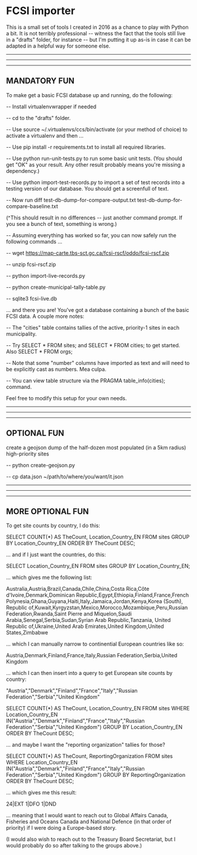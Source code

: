 # FCSI importer

This is a small set of tools I created in 2016 as a chance to play with Python a bit. It is not terribly professional -- witness the fact that the tools still live in a "drafts" folder, for instance -- but I'm putting it up as-is in case it can be adapted in a helpful way for someone else.



-----------------------------------
-----------------------------------
-----------------------------------

## MANDATORY FUN 

To make get a basic FCSI database up and running, do the following:

-- Install virtualenvwrapper if needed

-- cd to the "drafts" folder.

-- Use   source ~/.virtualenvs/ccs/bin/activate  (or your method of choice) to activate a virtualenv and then ... 

-- Use   pip install -r requirements.txt   to install all required libraries. 

-- Use   python run-unit-tests.py   to run some basic unit tests. (You should get "OK" as your result. Any other result probably means you're missing a dependency.)

-- Use   python import-test-records.py   to import a set of test records into a testing version of our database. You should get a screenfull of text.  

-- Now run     diff test-db-dump-for-compare-output.txt test-db-dump-for-compare-baseline.txt

(^This should result in no differences -- just another command prompt. If you see a bunch of text, something is wrong.)

-- Assuming everything has worked so far, you can now safely run the following commands ... 

-- wget https://map-carte.tbs-sct.gc.ca/fcsi-rscf/oddo/fcsi-rscf.zip 

-- unzip fcsi-rscf.zip

-- python import-live-records.py

-- python create-municipal-tally-table.py

-- sqlite3 fcsi-live.db

... and there you are! You've got a database containing a bunch of the basic FCSI data. A couple more notes: 

-- The "cities" table contains tallies of the active, priority-1 sites in each municipality. 

-- Try     SELECT * FROM sites;    and    SELECT * FROM cities;     to get started. Also     SELECT * FROM orgs;

-- Note that some "number" columns have imported as text and will need to be explicitly cast as numbers. Mea culpa. 

-- You can view table structure via the   PRAGMA table_info(cities);    command.

Feel free to modify this setup for your own needs. 



-----------------------------------
-----------------------------------
-----------------------------------

## OPTIONAL FUN

create a geojson dump of the half-dozen most populated (in a 5km radius) high-priority sites

-- python create-geojson.py

-- cp data.json ~/path/to/where/you/want/it.json



-----------------------------------
-----------------------------------
-----------------------------------

## MORE OPTIONAL FUN

To get site counts by country, I do this:

SELECT COUNT(*) AS TheCount, Location_Country_EN FROM sites GROUP BY Location_Country_EN ORDER BY TheCount DESC;

... and if I just want the countries, do this:

SELECT Location_Country_EN FROM sites GROUP BY Location_Country_EN;

... which gives me the following list: 

Australia,Austria,Brazil,Canada,Chile,China,Costa Rica,Côte d'Ivoire,Denmark,Dominican Republic,Egypt,Ethiopia,Finland,France,French Polynesia,Ghana,Guyana,Haiti,Italy,Jamaica,Jordan,Kenya,Korea (South), Republic of,Kuwait,Kyrgyzstan,Mexico,Morocco,Mozambique,Peru,Russian Federation,Rwanda,Saint Pierre and Miquelon,Saudi Arabia,Senegal,Serbia,Sudan,Syrian Arab Republic,Tanzania, United Republic of,Ukraine,United Arab Emirates,United Kingdom,United States,Zimbabwe

... which I can manually narrow to continential European countries like so:

Austria,Denmark,Finland,France,Italy,Russian Federation,Serbia,United Kingdom

... which I can then insert into a query to get European site counts by country: 

"Austria","Denmark","Finland","France","Italy","Russian Federation","Serbia","United Kingdom"

SELECT COUNT(*) AS TheCount, Location_Country_EN FROM sites WHERE Location_Country_EN IN("Austria","Denmark","Finland","France","Italy","Russian Federation","Serbia","United Kingdom") GROUP BY Location_Country_EN ORDER BY TheCount DESC;

... and maybe I want the "reporting organization" tallies for those? 

SELECT COUNT(*) AS TheCount, ReportingOrganization FROM sites WHERE Location_Country_EN IN("Austria","Denmark","Finland","France","Italy","Russian Federation","Serbia","United Kingdom") GROUP BY ReportingOrganization ORDER BY TheCount DESC;

... which gives me this result:

24|EXT
1|DFO
1|DND

... meaning that I would want to reach out to Global Affairs Canada, Fisheries and Oceans Canada and National Defence (in that order of priority) if I were doing a Europe-based story.

(I would also wish to reach out to the Treasury Board Secretariat, but I would probably do so after talking to the groups above.)  





